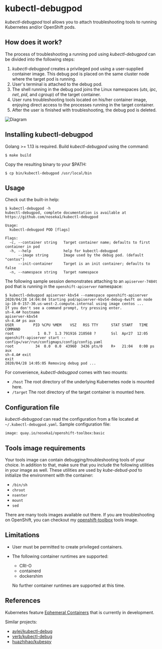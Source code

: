 # kubectl-debugpod

*kubectl-debugpod* tool allows you to attach troubleshooting tools to running Kubernetes and/or OpenShift pods.

## How does it work?

The process of troubleshooting a running pod using *kubectl-debugpod* can be divided into the following steps:

1. *kubectl-debugpod* creates a privileged pod using a user-supplied container image. This debug pod is placed on the same cluster node where the target pod is running.
2. User's terminal is attached to the debug pod.
3. The shell running in the debug pod joins the Linux namespaces (*uts*, *ipc*, *net*, *pid*, and *cgroup*) of the target container.
4. User runs troubleshooting tools located on his/her container image, enjoying direct access to the processes running in the target container.
5. After the user is finished with troubleshooting, the debug pod is deleted.

![Diagram](docs/kubectl_debugpod_diagram.svg "Diagram")

## Installing kubectl-debugpod

Golang >= 1.13 is required. Build *kubectl-debugpod* using the command:

```
$ make build
```
Copy the resulting binary to your $PATH:

```
$ cp bin/kubectl-debugpod /usr/local/bin
```

## Usage

Check out the built-in help:

```
$ kubectl-debugpod -h
kubectl-debugpod, complete documentation is available at https://github.com/noseka1/kubectl-debugpod

Usage:
  kubectl-debugpod POD [flags]

Flags:
  -c, --container string   Target container name; defaults to first container in pod
  -h, --help               help for kubectl-debugpod
      --image string       Image used by the debug pod. (default "centos")
      --init-container     Target is an init container; defaults to false
  -n, --namespace string   Target namespace
```

The following sample session demonstrates attaching to an `apiserver-7484t` pod that is running in the `openshift-apiserver` namespace:

```
$ kubectl-debugpod apiserver-kbv54 --namespace openshift-apiserver
2020/04/28 14:04:04 Starting pod/apiserver-kbv54-debug-4wsft on node ip-10-0-157-30.us-west-2.compute.internal using image centos ...
If you don't see a command prompt, try pressing enter.
sh-4.4# hostname
apiserver-kbv54
sh-4.4# ps aux
USER         PID %CPU %MEM    VSZ   RSS TTY      STAT START   TIME COMMAND
root           1  0.7  1.3 791916 210568 ?       Ssl  Apr27  12:05 openshift-apiserver start --config=/var/run/configmaps/config/config.yaml
root          34  0.0  0.0  43960  3436 pts/0    R+   21:04   0:00 ps aux
sh-4.4# exit
exit
2020/04/28 14:05:05 Removing debug pod ...
```

For convenience, *kubectl-debugpod* comes with two mounts:

* `/host` The root directory of the underlying Kubernetes node is mounted here.
* `/target` The root directory of the target container is mounted here.

## Configuration file

*kubectl-debugpod* can read the configuration from a file located at `~/.kubectl-debugpod.yaml`. Sample configuration file:
```
image: quay.io/noseka1/openshift-toolbox:basic
```

## Tools image requirements

Your tools image can contain debugging/troubleshooting tools of your choice. In addition to that, make sure that you include the following utilities in your image as well. These utilities are used by *kube-debud-pod* to initialize the environment with the container:

* `/bin/sh`
* `chroot`
* `nsenter`
* `mount`
* `sed`

There are many tools images available out there. If you are troubleshooting on OpenShift, you can checkout my [openshift-toolbox](https://github.com/noseka1/openshift-toolbox) tools image.

## Limitations

* User must be permitted to create privileged containers.
* The following container runtimes are supported:
  * CRI-O
  * containerd
  * dockershim
  
  No further container runtimes are supported at this time.

## References

Kubernetes feature [Ephemeral Containers](https://github.com/kubernetes/enhancements/issues/277) that is currently in development.

Similar projects:

* [aylei/kubectl-debug](https://github.com/aylei/kubectl-debug)
* [verb/kubectl-debug](https://github.com/verb/kubectl-debug)
* [huazhihao/kubespy](https://github.com/huazhihao/kubespy)
